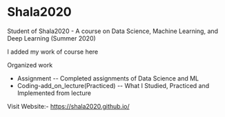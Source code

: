 <!DOCTYPE html>
<html>
<head>
<title>Font Awesome Icons</title>
<meta name="viewport" content="width=device-width, initial-scale=1">
<link rel="stylesheet" href="https://cdnjs.cloudflare.com/ajax/libs/font-awesome/4.7.0/css/font-awesome.min.css">
</head>
<body>
  
# Shala2020
Student of Shala2020 - A course on Data Science, Machine Learning, and Deep Learning (Summer 2020)

I added my work of course here

Organized work
<ul>
  <li><i class="fas fa-folder"></i> Assignment                       --   Completed assignments of Data Science and ML</li>
  <li><i class="fas fa-folder"></i> Coding-add_on_lecture(Practiced) --   What I Studied, Practiced and Implemented from lecture</li>
</ul> 

Visit Website:- https://shala2020.github.io/

</html>
